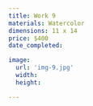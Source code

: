 ```yaml
---
title: Work 9
materials: Watercolor
dimensions: 11 x 14
price: $400
date_completed:

image:
  url: 'img-9.jpg'
  width:
  height:

---
```


